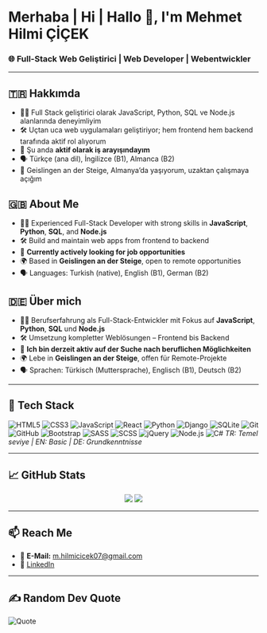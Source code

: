 # Merhaba | Hi | Hallo 👋, I'm Mehmet Hilmi ÇİÇEK  
### 🌐 Full-Stack Web Geliştirici | Web Developer | Webentwickler  

---

## 🇹🇷 Hakkımda  
- 👨‍💻 Full Stack geliştirici olarak JavaScript, Python, SQL ve Node.js alanlarında deneyimliyim  
- 🛠️ Uçtan uca web uygulamaları geliştiriyor; hem frontend hem backend tarafında aktif rol alıyorum  
- 🌱 Şu anda **aktif olarak iş arayışındayım**  
- 🗣️ Türkçe (ana dil), İngilizce (B1), Almanca (B2)  
- 📍 Geislingen an der Steige, Almanya’da yaşıyorum, uzaktan çalışmaya açığım  

## 🇬🇧 About Me  
- 👨‍💻 Experienced Full-Stack Developer with strong skills in **JavaScript**, **Python**, **SQL**, and **Node.js**  
- 🛠️ Build and maintain web apps from frontend to backend  
- 🌱 **Currently actively looking for job opportunities**  
- 🌍 Based in **Geislingen an der Steige**, open to remote opportunities  
- 🗣️ Languages: Turkish (native), English (B1), German (B2)  

## 🇩🇪 Über mich  
- 👨‍💻 Berufserfahrung als Full-Stack-Entwickler mit Fokus auf **JavaScript**, **Python**, **SQL** und **Node.js**  
- 🛠️ Umsetzung kompletter Weblösungen – Frontend bis Backend  
- 🌱 **Ich bin derzeit aktiv auf der Suche nach beruflichen Möglichkeiten**  
- 🌍 Lebe in **Geislingen an der Steige**, offen für Remote-Projekte  
- 🗣️ Sprachen: Türkisch (Muttersprache), Englisch (B1), Deutsch (B2)  

---

## 🧰 Tech Stack  
![HTML5](https://img.shields.io/badge/-HTML5-E34F26?style=flat&logo=html5&logoColor=white)
![CSS3](https://img.shields.io/badge/-CSS3-1572B6?style=flat&logo=css3)
![JavaScript](https://img.shields.io/badge/-JavaScript-F7DF1E?style=flat&logo=javascript&logoColor=000)
![React](https://img.shields.io/badge/-React-20232A?style=flat&logo=react)
![Python](https://img.shields.io/badge/-Python-3776AB?style=flat&logo=python)
![Django](https://img.shields.io/badge/-Django-092E20?style=flat&logo=django)
![SQLite](https://img.shields.io/badge/-SQLite-003B57?style=flat&logo=sqlite)
![Git](https://img.shields.io/badge/-Git-F05032?style=flat&logo=git)
![GitHub](https://img.shields.io/badge/-GitHub-181717?style=flat&logo=github)
![Bootstrap](https://img.shields.io/badge/-Bootstrap-7952B3?style=flat&logo=bootstrap)
![SASS](https://img.shields.io/badge/-SASS-CC6699?style=flat&logo=sass)
![SCSS](https://img.shields.io/badge/-SCSS-CC6699?style=flat&logo=sass)
![jQuery](https://img.shields.io/badge/-jQuery-0769AD?style=flat&logo=jquery)
![Node.js](https://img.shields.io/badge/-Node.js-43853D?style=flat&logo=node.js)
![C#](https://img.shields.io/badge/-C%23-239120?style=flat&logo=csharp) <em>TR: Temel seviye | EN: Basic | DE: Grundkenntnisse</em>

---

## 📈 GitHub Stats  
<p align="center">
  <img src="https://github-readme-stats.vercel.app/api?username=mhilmicicek07&show_icons=true&theme=tokyonight" />
  <img src="https://github-readme-stats.vercel.app/api/top-langs/?username=mhilmicicek07&layout=compact&theme=tokyonight" />
</p>

---

## 📫 Reach Me  
- 📧 **E-Mail:** m.hilmicicek07@gmail.com  
- 💼 [LinkedIn](https://www.linkedin.com/in/mehmet-hilmi-çiçek-b987062a6)  

---

## ✍️ Random Dev Quote  
![Quote](https://quotes-github-readme.vercel.app/api?type=horizontal&theme=dark)
